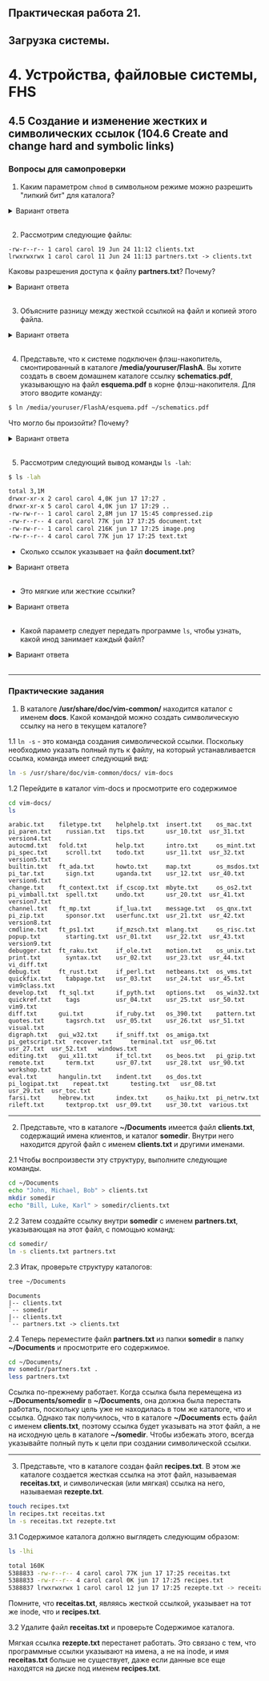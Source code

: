 ## Практическая работа 21. 
## Загрузка системы.


# 4. Устройства, файловые системы, FHS
## 4.5  Создание и изменение жестких и символических ссылок (104.6 Create and change hard and symbolic links)

### Вопросы для самопроверки

1. Каким параметром `chmod` в символьном режиме можно разрешить "липкий бит" для каталога?
<details>
    <summary>Вариант ответа</summary>
    
Символом "липкого" бита в символьном режиме является `t`. Поскольку мы хотим включить (добавить) это разрешение для каталога, параметр должен быть `+t`.

</details>
<br>

2. Рассмотрим следующие файлы:
```console
-rw-r--r-- 1 carol carol 19 Jun 24 11:12 clients.txt
lrwxrwxrwx 1 carol carol 11 Jun 24 11:13 partners.txt -> clients.txt
```

Каковы разрешения доступа к файлу **partners.txt**? Почему?
<details>
    <summary>Вариант ответа</summary>
Разрешения доступа для **partners.txt** - `rw-r-r--`, поскольку ссылки всегда наследуют те же разрешения доступа, что и цель.
</details>
<br>

3. Объясните разницу между жесткой ссылкой на файл и копией этого файла.
<details>
    <summary>Вариант ответа</summary>
Жесткая ссылка - это просто другое название файла. Несмотря на то, что она выглядит как дубликат оригинального файла, для всех целей и ссылка, и оригинал - одно и то же, поскольку они указывают на одни и те же данные на диске. Изменения, внесенные в содержимое ссылки, будут отражены на оригинале, и наоборот. Копия - это совершенно независимая сущность, занимающая другое место на диске. Изменения, внесенные в копию, не отразятся на оригинале, и наоборот.
</details>
<br>

4. Представьте, что к системе подключен флэш-накопитель, смонтированный в каталоге **/media/youruser/FlashA**. Вы хотите создать в своем домашнем каталоге ссылку **schematics.pdf**, указывающую на файл **esquema.pdf** в корне флэш-накопителя. Для этого вводите команду:

```sh
$ ln /media/youruser/FlashA/esquema.pdf ~/schematics.pdf
```
Что могло бы произойти? Почему?
<details>
    <summary>Вариант ответа</summary>
Команда завершится неудачей. Сообщение об ошибке будет иметь вид 
```console
Invalid cross-device link
```
и причина будет понятна: жесткие ссылки не могут указывать на цель в другом разделе или устройстве. Единственный способ создать такую ссылку - использовать символическую или мягкую ссылку, добавив к команде `ln` параметр `-s`.
</details>
<br>


5. Рассмотрим следующий вывод команды `ls -lah`:

```sh
$ ls -lah

total 3,1M
drwxr-xr-x 2 carol carol 4,0K jun 17 17:27 .
drwxr-xr-x 5 carol carol 4,0K jun 17 17:29 ..
-rw-rw-r-- 1 carol carol 2,8M jun 17 15:45 compressed.zip
-rw-r--r-- 4 carol carol 77K jun 17 17:25 document.txt
-rw-rw-r-- 1 carol carol 216K jun 17 17:25 image.png
-rw-r--r-- 4 carol carol 77K jun 17 17:25 text.txt
```

- Сколько ссылок указывает на файл **document.txt**?
<details>
    <summary>Вариант ответа</summary>
Каждый файл начинается с количества ссылок, равного `1`. Поскольку количество ссылок на этот файл равно `4`, на него указывают три ссылки.
</details>
<br>

- Это мягкие или жесткие ссылки?
<details>
    <summary>Вариант ответа</summary>
Это жесткие ссылки, так как мягкие ссылки не увеличивают количество ссылок на файл.
</details>
<br>

- Какой параметр следует передать программе `ls`, чтобы узнать, какой инод занимает каждый файл?
<details>
    <summary>Вариант ответа</summary>
Параметром является `-i`. Инод будет показан в качестве первого столбца в выводе `ls`, как показано ниже:

```sh
$ ls -lahi

total 3,1M
5388773 drwxr-xr-x 2 carol carol 4,0K jun 17 17:27 .
5245554 drwxr-xr-x 5 carol carol 4,0K jun 17 17:29 ..
5388840 -rw-rw-r-- 1 carol carol 2,8M jun 17 15:45 compressed.zip
5388833 -rw-r--r-- 4 carol carol 77K jun 17 17:25 document.txt
5388837 -rw-rw-r-- 1 carol carol 216K jun 17 17:25 image.png
5388833 -rw-r--r-- 4 carol carol 77K jun 17 17:25 text.txt
```
</details>
<br>



---
### Практические задания
1. В каталоге **/usr/share/doc/vim-common/** находится каталог с именем **docs**. Какой командой можно создать символическую ссылку на него в текущем каталоге?

1.1 `ln -s` - это команда создания символической ссылки. Поскольку необходимо указать полный путь к файлу, на который устанавливается ссылка, команда имеет следующий вид:

```sh
ln -s /usr/share/doc/vim-common/docs/ vim-docs
```
1.2 Перейдите в каталог vim-docs и просмотрите его содержимое
```sh
cd vim-docs/
ls
```
```console
arabic.txt    filetype.txt    helphelp.txt  insert.txt    os_mac.txt        pi_paren.txt    russian.txt   tips.txt      usr_10.txt  usr_31.txt   version4.txt
autocmd.txt   fold.txt        help.txt      intro.txt     os_mint.txt       pi_spec.txt     scroll.txt    todo.txt      usr_11.txt  usr_32.txt   version5.txt
builtin.txt   ft_ada.txt      howto.txt     map.txt       os_msdos.txt      pi_tar.txt      sign.txt      uganda.txt    usr_12.txt  usr_40.txt   version6.txt
change.txt    ft_context.txt  if_cscop.txt  mbyte.txt     os_os2.txt        pi_vimball.txt  spell.txt     undo.txt      usr_20.txt  usr_41.txt   version7.txt
channel.txt   ft_mp.txt       if_lua.txt    message.txt   os_qnx.txt        pi_zip.txt      sponsor.txt   userfunc.txt  usr_21.txt  usr_42.txt   version8.txt
cmdline.txt   ft_ps1.txt      if_mzsch.txt  mlang.txt     os_risc.txt       popup.txt       starting.txt  usr_01.txt    usr_22.txt  usr_43.txt   version9.txt
debugger.txt  ft_raku.txt     if_ole.txt    motion.txt    os_unix.txt       print.txt       syntax.txt    usr_02.txt    usr_23.txt  usr_44.txt   vi_diff.txt
debug.txt     ft_rust.txt     if_perl.txt   netbeans.txt  os_vms.txt        quickfix.txt    tabpage.txt   usr_03.txt    usr_24.txt  usr_45.txt   vim9class.txt
develop.txt   ft_sql.txt      if_pyth.txt   options.txt   os_win32.txt      quickref.txt    tags          usr_04.txt    usr_25.txt  usr_50.txt   vim9.txt
diff.txt      gui.txt         if_ruby.txt   os_390.txt    pattern.txt       quotes.txt      tagsrch.txt   usr_05.txt    usr_26.txt  usr_51.txt   visual.txt
digraph.txt   gui_w32.txt     if_sniff.txt  os_amiga.txt  pi_getscript.txt  recover.txt     terminal.txt  usr_06.txt    usr_27.txt  usr_52.txt   windows.txt
editing.txt   gui_x11.txt     if_tcl.txt    os_beos.txt   pi_gzip.txt       remote.txt      term.txt      usr_07.txt    usr_28.txt  usr_90.txt   workshop.txt
eval.txt      hangulin.txt    indent.txt    os_dos.txt    pi_logipat.txt    repeat.txt      testing.txt   usr_08.txt    usr_29.txt  usr_toc.txt
farsi.txt     hebrew.txt      index.txt     os_haiku.txt  pi_netrw.txt      rileft.txt      textprop.txt  usr_09.txt    usr_30.txt  various.txt
```

---
2. Представьте, что в каталоге **~/Documents** имеется файл **clients.txt**, содержащий имена клиентов, и каталог **somedir**. Внутри него находится другой файл с именем **clients.txt** и другими именами. 

2.1 Чтобы воспроизвести эту структуру, выполните следующие команды.

```sh
cd ~/Documents
echo "John, Michael, Bob" > clients.txt
mkdir somedir
echo "Bill, Luke, Karl" > somedir/clients.txt
```

2.2 Затем создайте ссылку внутри **somedir** с именем **partners.txt**, указывающая на этот файл, с помощью команд:

```sh
cd somedir/
ln -s clients.txt partners.txt
```

2.3 Итак, проверьте структуру каталогов:
```sh
tree ~/Documents
```
```console
Documents
|-- clients.txt
`-- somedir
|-- clients.txt
`-- partners.txt -> clients.txt
```

2.4 Теперь переместите файл **partners.txt** из папки **somedir** в папку **~/Documents** и просмотрите его содержимое.

```sh
cd ~/Documents/
mv somedir/partners.txt .
less partners.txt
```

Ссылка по-прежнему работает.
Когда ссылка была перемещена из **~/Documents/somedir** в **~/Documents**, она должна была перестать работать, поскольку цель уже не находилась в том же каталоге, что и ссылка. Однако так получилось, что в каталоге **~/Documents** есть файл с именем **clients.txt**, поэтому ссылка будет указывать на этот файл, а не на исходную цель в каталоге **~/somedir**. Чтобы избежать этого, всегда указывайте полный путь к цели при создании символической ссылки.


---
3. Представьте, что в каталоге создан файл **recipes.txt**. В этом же каталоге создается жесткая ссылка на этот файл, называемая **receitas.txt**, и символическая (или мягкая) ссылка на него, называемая **rezepte.txt**.
```sh
touch recipes.txt
ln recipes.txt receitas.txt
ln -s receitas.txt rezepte.txt
```

3.1 Содержимое каталога должно выглядеть следующим образом:
```sh
ls -lhi

total 160K
5388833 -rw-r--r-- 4 carol carol 77K jun 17 17:25 receitas.txt
5388833 -rw-r--r-- 4 carol carol 0K jun 17 17:25 recipes.txt
5388837 lrwxrwxrwx 1 carol carol 12 jun 17 17:25 rezepte.txt -> receitas.txt
```
Помните, что **receitas.txt**, являясь жесткой ссылкой, указывает на тот же inode, что и **recipes.txt**.

3.2 Удалите файл **receitas.txt** и проверьте Содержимое каталога.

Мягкая ссылка **rezepte.txt** перестанет работать. Это связано с тем, что программные ссылки указывают на имена, а не на inode, и имя **receitas.txt** больше не существует, даже если данные все еще находятся на диске под именем **recipes.txt**.
